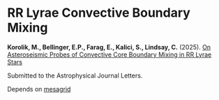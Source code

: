 # RR Lyrae Convective Boundary Mixing

**Korolik, M., Bellinger, E.P., Farag, E., Kalici, S., Lindsay, C.** (2025).  [On Asteroseismic Probes of Convective Core Boundary Mixing in RR Lyrae Stars](https://github.com/mkorolik/RR-Lyrae-Convective-Boundary-Mixing/blob/main/on%20asteroseismic%20probes%20of%20convective%20core%20boundary%20mixing%20in%20rr%20lyrae%20stars.pdf)

Submitted to the Astrophysical Journal Letters.

Depends on [mesagrid](https://github.com/earlbellinger/mesagrid)
